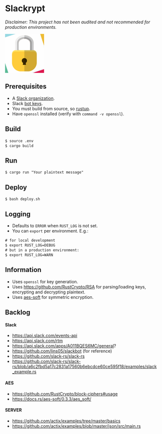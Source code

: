 # Slackrypt

_Disclaimer: This project has not been audited and not recommended for production environments._

<img src="https://github.com/jeffrade/slackrypt/blob/master/slackrypt.jpg" alt="logo" width="128" height="128">

## Prerequisites
 - A [Slack organization](https://slack.com/get-started).
 - Slack [bot keys](https://slack.com/get-started).
 - You must build from source, so [rustup](https://rustup.rs/).
 - Have `openssl` installed (verify with `command -v openssl`).

## Build
```
$ source .env
$ cargo build
```

## Run
```
$ cargo run "Your plaintext message"
```

## Deploy
```
$ bash deploy.sh
```

## Logging
 - Defaults to `ERROR` when `RUST_LOG` is not set.
 - You can `export` per environment. E.g.:
```
# for local development
$ export RUST_LOG=DEBUG
# but in a production environment:
$ export RUST_LOG=WARN
```

## Information
 - Uses `openssl` for key generation.
 - Uses https://github.com/RustCrypto/RSA for parsing/loading keys, encrypting and decrypting plaintext.
 - Uses [aes-soft](https://github.com/RustCrypto/block-ciphers/#supported-algorithms) for symmetric encryption.

## Backlog
#### Slack
 - https://api.slack.com/events-api
 - https://api.slack.com/rtm
 - https://api.slack.com/apps/A011BQES6MC/general?
 - https://github.com/lins05/slackbot (for reference)
 - https://github.com/slack-rs/slack-rs
 - https://github.com/slack-rs/slack-rs/blob/a6c2fbd5a17c2831a17560b6ebcdce60ce595f18/examples/slack_example.rs

#### AES
 - https://github.com/RustCrypto/block-ciphers#usage
 - https://docs.rs/aes-soft/0.3.3/aes_soft/ 

#### SERVER
 - https://github.com/actix/examples/tree/master/basics
 - https://github.com/actix/examples/blob/master/json/src/main.rs